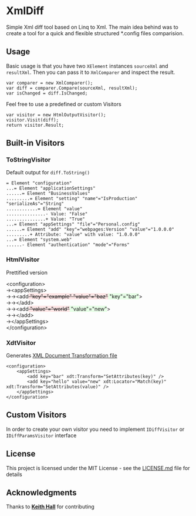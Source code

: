 # XmlDiff

Simple Xml diff tool based on Linq to Xml.
The main idea behind was to create a tool for a quick and flexible structured *.config files comparision.

## Usage

Basic usage is that you have two ```XElement``` instances ```sourceXml``` and ```resultXml```.
Then you can pass it to ```XmlComparer``` and inspect the result.
```
var comparer = new XmlComparer();
var diff = comparer.Compare(sourceXml, resultXml);
var isChanged = diff.IsChanged;
```

Feel free to use a predefined or custom Visitors
```
var visitor = new HtmlOutputVisitor();
visitor.Visit(diff);
return visitor.Result;
```

## Built-in Visitors

### ToStringVisitor 
Default output for ```diff.ToString()```

```
= Element "configuration"
...= Element "applicationSettings"
......= Element "BusinessValues"
.........= Element "setting" "name"="IsProduction" "serializeAs"="String"
............= Element "value"
...............- Value: "False"
...............+ Value: "True"
...= Element "appSettings" "file"="Personal.config"
......= Element "add" "key"="webpages:Version" "value"="1.0.0.0"
.........+ Attribute: "value" with value: "1.0.0.0"
...= Element "system.web"
......- Element "authentication" "mode"="Forms"
```
### HtmlVisitor 

Prettified version

<div>
    <div>
        <span>&lt;configuration</span>&gt;</div>
    <div>
        <span class="indent">&rarr;</span><span>&lt;appSettings</span>&gt;</div>
    <div>
        <span class="indent">&rarr;</span><span class="indent">&rarr;</span><span>&lt;add</span><span
            style="background-color : #ffe6e6; text-decoration:line-through;"> "key"="example"</span><span
            style="background-color : #ffe6e6; text-decoration:line-through;"> "value"="baz"</span><span
            style="background-color : #e6ffe6;"> "key"="bar"</span>&gt;</div>
    <div>
        <span class="indent">&rarr;</span><span class="indent">&rarr;</span><span>&lt;/add&gt;</span></div>
    <div>
    </div>
    <div>
        <span class="indent">&rarr;</span><span class="indent">&rarr;</span><span>&lt;add</span><span
            style="background-color : #ffe6e6; text-decoration:line-through;"> "value"="world"</span><span
            style="background-color : #e6ffe6;"> "value"="new"</span>&gt;</div>
    <div>
        <span class="indent">&rarr;</span><span class="indent">&rarr;</span><span>&lt;/add&gt;</span></div>
    <div>
    </div>
    <div>
        <span class="indent">&rarr;</span><span>&lt;/appSettings&gt;</span></div>
    <div>
    </div>
    <div>
        <span>&lt;/configuration&gt;</span></div>
    <div>
    </div>
</div>

### XdtVisitor
Generates  [XML Document Transformation file](https://msdn.microsoft.com/en-us/library/dd465326%28v=vs.110%29.aspx?f=255&MSPPError=-2147217396)
```
<configuration>
    <appSettings>
        <add key="bar" xdt:Transform="SetAttributes(key)" />
        <add key="hello" value="new" xdt:Locator="Match(key)" xdt:Transform="SetAttributes(value)" />
    </appSettings>
</configuration>
```

## Custom Visitors

In order to create your own visitor you need to implement `IDiffVisitor` or `IDiffParamsVisitor` interface 

## License
This project is licensed under the MIT License - see the [LICENSE.md](LICENSE.md) file for details

## Acknowledgments
Thanks to [**Keith Hall**](https://github.com/keith-hall) for contributing